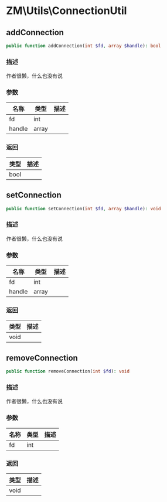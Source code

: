 # ZM\Utils\ConnectionUtil

## addConnection

```php
public function addConnection(int $fd, array $handle): bool
```

### 描述

作者很懒，什么也没有说

### 参数

| 名称 | 类型 | 描述 |
| -------- | ---- | ----------- |
| fd | int |  |
| handle | array |  |

### 返回

| 类型 | 描述 |
| ---- | ----------- |
| bool |  |


## setConnection

```php
public function setConnection(int $fd, array $handle): void
```

### 描述

作者很懒，什么也没有说

### 参数

| 名称 | 类型 | 描述 |
| -------- | ---- | ----------- |
| fd | int |  |
| handle | array |  |

### 返回

| 类型 | 描述 |
| ---- | ----------- |
| void |  |


## removeConnection

```php
public function removeConnection(int $fd): void
```

### 描述

作者很懒，什么也没有说

### 参数

| 名称 | 类型 | 描述 |
| -------- | ---- | ----------- |
| fd | int |  |

### 返回

| 类型 | 描述 |
| ---- | ----------- |
| void |  |
